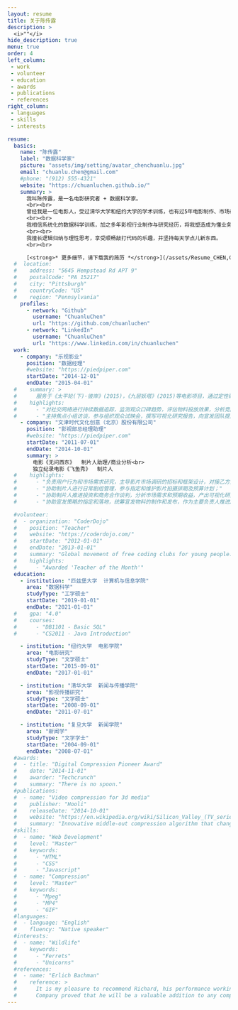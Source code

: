 ```yaml
---
layout: resume
title: 关于陈传露
description: >
  <i>""</i>
hide_description: true
menu: true
order: 4
left_column:
 - work
 - volunteer
 - education  
 - awards
 - publications
 - references
right_column:
 - languages
 - skills
 - interests

resume:
  basics:
    name: "陈传露"
    label: "数据科学家"
    picture: "assets/img/setting/avatar_chenchuanlu.jpg"
    email: "chuanlu.chen@gmail.com"
    #phone: "(912) 555-4321"
    website: "https://chuanluchen.github.io/"
    summary: >
      我叫陈传露，是一名电影研究者 + 数据科学家。
      <br><br>
      曾经我是一位电影人，受过清华大学和纽约大学的学术训练，也有过5年电影制作、市场研究的工作经验。最近的两年，我个人对人工智能技术、数据科学技术产生了极大兴趣。同时， 我意识到这些技术的应用将为我所在的行业带来新的机会。于是，我投入到了这片全新领域的探索。
      <br><br>
      我相信系统化的数据科学训练，加之多年影视行业制作与研究经历，将我塑造成为懂业务又懂技术的传媒领域数据科学家。
      <br><br>
      我擅长逻辑归纳与理性思考，享受顺畅敲打代码的乐趣，并坚持每天学点儿新东西。
      <br><br>

      [<strong>* 更多细节，请下载我的简历 *</strong>](/assets/Resume_CHEN,Chuanlu.pdf)
  #  location:
  #    address: "5645 Hempstead Rd APT 9"
  #    postalCode: "PA 15217"
  #    city: "Pittsburgh"
  #    countryCode: "US"
  #    region: "Pennsylvania"
    profiles:
      - network: "Github"
        username: "ChuanluChen"
        url: "https://github.com/chuanluchen"
      - network: "LinkedIn"
        username: "ChuanluChen"
        url: "https://www.linkedin.com/in/chuanluchen"
  work:
    - company: "乐视影业"
      position: "数据经理"
      #website: "https://piedpiper.com"
      startDate: "2014-12-01"
      endDate: "2015-04-01"
  #    summary: >
  #      服务于《太平轮(下)·彼岸》(2015)，《九层妖塔》(2015)等电影项目，通过定性研究和定量调研，对市场策略团队提供决策支持。
  #    highlights:
  #      - "对社交网络进行持续数据追踪，监测观众口碑趋势，评估物料投放效果，分析竞品表现；"
  #      - "主持焦点小组访谈，参与组织观众试映会，撰写可视化研究报告，向宣发团队提出不限于片名、故事内核、影片调性、物料方向、宣传侧重的操作性建议。"
    - company: "文津时代文化创意（北京）股份有限公司"
      position: "影视部总经理助理"
      #website: "https://piedpiper.com"
      startDate: "2011-07-01"
      endDate: "2014-10-01"
      summary: >
        电影《无问西东》  制片人助理/商业分析<br>
        独立纪录电影《飞鱼秀》  制片人
  #    highlights:
  #      - "负责用户行为和市场需求研究，主导影片市场调研的招标和框架设计，对接乙方开展定性挖掘(5城市12组座谈)和定量问卷调查（8城市1200问卷），用于锁定目标观众群，验证影片定位和测试片名接受度；"
  #      - "协助制片人进行日常剧组管理，参与指定和维护影片拍摄排期及预算计划；"   
  #      - "协助制片人推进投资和商务合作谈判，分析市场需求和预期收益，产出可视化研究报告；"
  #      - "协助宣发策略的指定和落地，统筹宣发物料的制作和发布，作为主要负责人推进2次新闻发布会的实施。"

  #volunteer:
  #  - organization: "CoderDojo"
  #    position: "Teacher"
  #    website: "https://coderdojo.com/"
  #    startDate: "2012-01-01"
  #    endDate: "2013-01-01"
  #    summary: "Global movement of free coding clubs for young people."
  #    highlights:
  #      - "Awarded 'Teacher of the Month'"
  education:
    - institution: "匹兹堡大学  计算机与信息学院"
      area: "数据科学"
      studyType: "工学硕士"
      startDate: "2019-01-01"
      endDate: "2021-01-01"
  #    gpa: "4.0"
  #    courses:
  #      - "DB1101 - Basic SQL"
  #      - "CS2011 - Java Introduction"

    - institution: "纽约大学  电影学院"
      area: "电影研究"
      studyType: "文学硕士"
      startDate: "2015-09-01"
      endDate: "2017-01-01"

    - institution: "清华大学  新闻与传播学院"
      area: "影视传播研究"
      studyType: "文学硕士"
      startDate: "2008-09-01"
      endDate: "2011-07-01"

    - institution: "复旦大学  新闻学院"
      area: "新闻学"
      studyType: "文学学士"
      startDate: "2004-09-01"
      endDate: "2008-07-01"
  #awards:
  #  - title: "Digital Compression Pioneer Award"
  #    date: "2014-11-01"
  #    awarder: "Techcrunch"
  #    summary: "There is no spoon."
  #publications:
  #  - name: "Video compression for 3d media"
  #    publisher: "Hooli"
  #    releaseDate: "2014-10-01"
  #    website: "https://en.wikipedia.org/wiki/Silicon_Valley_(TV_series)"
  #    summary: "Innovative middle-out compression algorithm that changes the way we store data."
  #skills:
  #  - name: "Web Development"
  #    level: "Master"
  #    keywords:
  #      - "HTML"
  #      - "CSS"
  #      - "Javascript"
  #  - name: "Compression"
  #    level: "Master"
  #    keywords:
  #      - "Mpeg"
  #      - "MP4"
  #      - "GIF"
  #languages:
  #  - language: "English"
  #    fluency: "Native speaker"
  #interests:
  #  - name: "Wildlife"
  #    keywords:
  #      - "Ferrets"
  #      - "Unicorns"
  #references:
  #  - name: "Erlich Bachman"
  #    reference: >
  #      It is my pleasure to recommend Richard, his performance working as a consultant for Main St.
  #      Company proved that he will be a valuable addition to any company.
---
```

